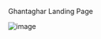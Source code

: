 Ghantaghar Landing Page

![image](https://github.com/user-attachments/assets/2a181aee-f42f-4d76-bf72-b3b815e1c2ef)
